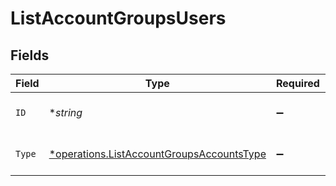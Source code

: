 # ListAccountGroupsUsers


## Fields

| Field                                                                                                        | Type                                                                                                         | Required                                                                                                     | Description                                                                                                  |
| ------------------------------------------------------------------------------------------------------------ | ------------------------------------------------------------------------------------------------------------ | ------------------------------------------------------------------------------------------------------------ | ------------------------------------------------------------------------------------------------------------ |
| `ID`                                                                                                         | **string*                                                                                                    | :heavy_minus_sign:                                                                                           | User unique identifier.                                                                                      |
| `Type`                                                                                                       | [*operations.ListAccountGroupsAccountsType](../../../pkg/models/operations/listaccountgroupsaccountstype.md) | :heavy_minus_sign:                                                                                           | Relation type<br/>* OWNER -                                                                                  |